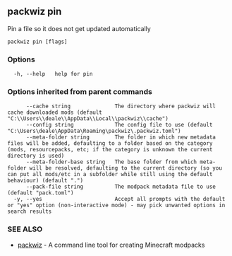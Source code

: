 ## packwiz pin

Pin a file so it does not get updated automatically

```
packwiz pin [flags]
```

### Options

```
  -h, --help   help for pin
```

### Options inherited from parent commands

```
      --cache string              The directory where packwiz will cache downloaded mods (default "C:\\Users\\deale\\AppData\\Local\\packwiz\\cache")
      --config string             The config file to use (default "C:\Users\deale\AppData\Roaming\packwiz\.packwiz.toml")
      --meta-folder string        The folder in which new metadata files will be added, defaulting to a folder based on the category (mods, resourcepacks, etc; if the category is unknown the current directory is used)
      --meta-folder-base string   The base folder from which meta-folder will be resolved, defaulting to the current directory (so you can put all mods/etc in a subfolder while still using the default behaviour) (default ".")
      --pack-file string          The modpack metadata file to use (default "pack.toml")
  -y, --yes                       Accept all prompts with the default or "yes" option (non-interactive mode) - may pick unwanted options in search results
```

### SEE ALSO

* [packwiz](packwiz.md)	 - A command line tool for creating Minecraft modpacks

